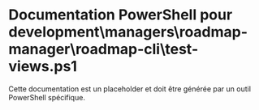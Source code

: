# Documentation PowerShell pour development\managers\roadmap-manager\roadmap-cli\test-views.ps1

Cette documentation est un placeholder et doit être générée par un outil PowerShell spécifique.
